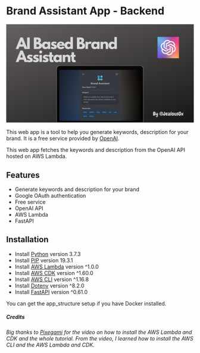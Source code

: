 # Brand Assistant App - Backend

![Brand Cover](https://raw.githubusercontent.com/JealousGx/100daysofcode/brand-assistant/app-site/components/static/brand-cover.png)

This web app is a tool to help you generate keywords, description for your brand. It is a free service provided by [OpenAI](https://openai.com/).

This web app fetches the keywords and description from the OpenAI API hosted on AWS Lambda.

## Features

- Generate keywords and description for your brand
- Google OAuth authentication
- Free service
- OpenAI API
- AWS Lambda
- FastAPI

## Installation

- Install [Python](https://www.python.org/downloads/) version 3.7.3
- Install [PIP](https://pip.pypa.io/en/stable/) version 19.3.1
- Install [AWS Lambda](https://aws.amazon.com/lambda/) version ^1.0.0
- Install [AWS CDK](https://aws.amazon.com/cdk/) version ^1.60.0
- Install [AWS CLI](https://aws.amazon.com/cli/) version ^1.16.8
- Install [Dotenv](https://www.npmjs.com/package/dotenv) version ^8.2.0
- Install [FastAPI](https://fastapi.tiangolo.com/) version ^0.61.0

You can get the app_structure setup if you have Docker installed.

##### Credits

###### Big thanks to [Pixegami](https://www.youtube.com/watch?v=yxyyYMWu1ZA&t=632s) for the video on how to install the AWS Lambda and CDK and the whole tutorial. From the video, I learned how to install the AWS CLI and the AWS Lambda and CDK.
